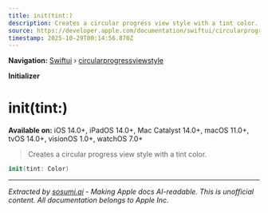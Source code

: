 ```yaml
---
title: init(tint:)
description: Creates a circular progress view style with a tint color.
source: https://developer.apple.com/documentation/swiftui/circularprogressviewstyle/init(tint:)
timestamp: 2025-10-29T00:14:56.870Z
---
```


**Navigation:** [Swiftui](/documentation/swiftui) › [circularprogressviewstyle](/documentation/swiftui/circularprogressviewstyle)

**Initializer**

# init(tint:)

**Available on:** iOS 14.0+, iPadOS 14.0+, Mac Catalyst 14.0+, macOS 11.0+, tvOS 14.0+, visionOS 1.0+, watchOS 7.0+

> Creates a circular progress view style with a tint color.

```swift
init(tint: Color)
```

---

*Extracted by [sosumi.ai](https://sosumi.ai) - Making Apple docs AI-readable.*
*This is unofficial content. All documentation belongs to Apple Inc.*
